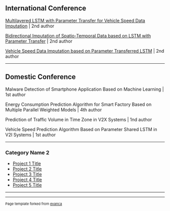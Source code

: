 ## International Conference

[Multilayered LSTM with Parameter Transfer for Vehicle Speed Data Imputation](ttps://drive.google.com/file/d/1rgu-s9ayBmm7TkDw93G8s3TAcoJ6AIWx/view?usp=sharing) | 2nd author

[Bidirectional Imputation of Spatio-Temporal Data based on LSTM with Parameter Transfer](https://drive.google.com/file/d/1dTlp3x6el-hm_ZojL_NnxsCrYlZuOAZj/view?usp=sharing) | 2nd author

[Vehicle Speed Data Imputation based on Parameter Transferred LSTM](https://drive.google.com/file/d/1dTlp3x6el-hm_ZojL_NnxsCrYlZuOAZj/view?usp=sharing) | 2nd author

---

## Domestic Conference

Malware Detection of Smartphone Application Based on Machine Learning | 1st author

Energy Consumption Prediction Algorithm for Smart Factory Based on Multiple Parallel Weighted Models | 4th author

Prediction of Traffic Volume in Time Zone in V2X Systems</a> | 1nd author

Vehicle Speed Prediction Algorithm Based on Parameter Shared LSTM in V2I Systems</a> | 1st author

---

### Category Name 2

- [Project 1 Title](http://example.com/)
- [Project 2 Title](http://example.com/)
- [Project 3 Title](http://example.com/)
- [Project 4 Title](http://example.com/)
- [Project 5 Title](http://example.com/)

---




---
<p style="font-size:11px">Page template forked from <a href="https://github.com/evanca/quick-portfolio">evanca</a></p>
<!-- Remove above link if you don't want to attibute -->
